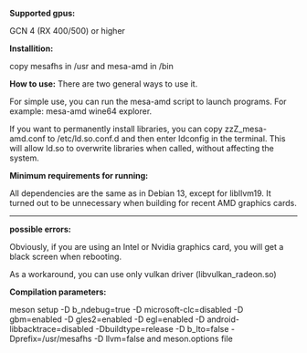 **Supported gpus:**

GCN 4 (RX 400/500) or higher

**Installition:**

copy mesafhs in /usr and mesa-amd in /bin


**How to use:**
There are two general ways to use it.

For simple use, you can run the mesa-amd script to launch programs.
For example: mesa-amd wine64 explorer.

If you want to permanently install libraries, you can copy zzZ_mesa-amd.conf to /etc/ld.so.conf.d and then enter ldconfig in the terminal. This will allow ld.so to overwrite libraries when called, without affecting the system.

**Minimum requirements for running:**

All dependencies are the same as in Debian 13, except for libllvm19. It turned out to be unnecessary when building for recent AMD graphics cards.

---
**possible errors:**

Obviously, if you are using an Intel or Nvidia graphics card, you will get a black screen when rebooting.

As a workaround, you can use only vulkan driver (libvulkan_radeon.so)

**Compilation parameters:**

meson setup -D b_ndebug=true -D microsoft-clc=disabled -D gbm=enabled -D gles2=enabled -D egl=enabled -D android-libbacktrace=disabled -Dbuildtype=release -D b_lto=false -Dprefix=/usr/mesafhs -D llvm=false
and meson.options file
